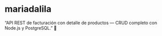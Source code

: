 # mariadalila
“API REST de facturación con detalle de productos — CRUD completo con Node.js y PostgreSQL.” 👋
